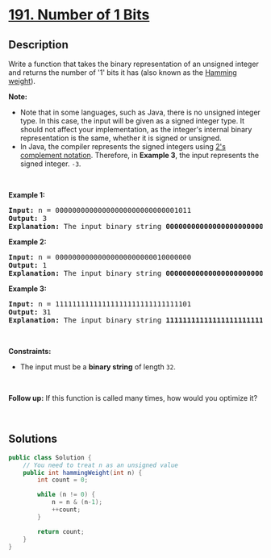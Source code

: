 # [191. Number of 1 Bits](https://leetcode.com/problems/number-of-1-bits)

## Description

<p>Write a function that takes&nbsp;the binary representation of an unsigned integer and returns the number of &#39;1&#39; bits it has (also known as the <a href="http://en.wikipedia.org/wiki/Hamming_weight" target="_blank">Hamming weight</a>).</p>

<p><strong>Note:</strong></p>

<ul>
    <li>Note that in some languages, such as Java, there is no unsigned integer type. In this case, the input will be given as a signed integer type. It should not affect your implementation, as the integer&#39;s internal binary representation is the same, whether it is signed or unsigned.</li>
    <li>In Java, the compiler represents the signed integers using <a href="https://en.wikipedia.org/wiki/Two%27s_complement" target="_blank">2&#39;s complement notation</a>. Therefore, in <strong class="example">Example 3</strong>, the input represents the signed integer. <code>-3</code>.</li>
</ul>
<p>&nbsp;</p>

<p><strong class="example">Example 1:</strong></p>
<pre>
<strong>Input:</strong> n = 00000000000000000000000000001011
<strong>Output:</strong> 3
<strong>Explanation:</strong> The input binary string <strong>00000000000000000000000000001011</strong> has a total of three &#39;1&#39; bits.
</pre>

<p><strong class="example">Example 2:</strong></p>
<pre>
<strong>Input:</strong> n = 00000000000000000000000010000000
<strong>Output:</strong> 1
<strong>Explanation:</strong> The input binary string <strong>00000000000000000000000010000000</strong> has a total of one &#39;1&#39; bit.
</pre>

<p><strong class="example">Example 3:</strong></p>
<pre>
<strong>Input:</strong> n = 11111111111111111111111111111101
<strong>Output:</strong> 31
<strong>Explanation:</strong> The input binary string <strong>11111111111111111111111111111101</strong> has a total of thirty one &#39;1&#39; bits.
</pre>
<p>&nbsp;</p>

<p><strong>Constraints:</strong></p>
<ul>
    <li>The input must be a <strong>binary string</strong> of length <code>32</code>.</li>
</ul>
<p>&nbsp;</p>

<strong>Follow up:</strong> If this function is called many times, how would you optimize it?
<p>&nbsp;</p>

## Solutions

```java
public class Solution {
    // You need to treat n as an unsigned value
    public int hammingWeight(int n) {
        int count = 0;

        while (n != 0) {
            n = n & (n-1);
            ++count;
        }

        return count;
    }
}
```